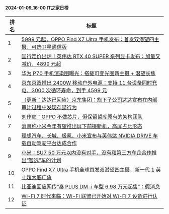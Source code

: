 #### 2024-01-09_16-00  IT之家日榜

| 排名 | 标题|
| --- | ---|
| 1 | [5999 元起，OPPO Find X7 Ultra 手机发布：首发双潜望四主摄，可选卫星通信版](https://www.ithome.com/0/743/979.htm) |
| 2 | [国行定价出炉！英伟达 RTX 40 SUPER 系列显卡发布：加量又减价，4899 元起](https://www.ithome.com/0/744/067.htm) |
| 3 | [华为 P70 手机渲染图曝光：搭载可变光圈新主摄 + 潜望长焦](https://www.ithome.com/0/744/008.htm) |
| 4 | [京东京造推出 2400W 移动户外电源：支持 11 台设备同时充电、3000 次循环寿命，到手 4599 元](https://www.ithome.com/0/743/990.htm) |
| 5 | [（更新：达达已回应）京东集团：旗下子公司达达宣布在内部审计过程中发现存疑行为](https://www.ithome.com/0/744/032.htm) |
| 6 | [刘作虎：OPPO 不做芯片，但保留哲库原有的架构团队](https://www.ithome.com/0/744/004.htm) |
| 7 | [消息称小米今年有望推出屏下前摄新机，高屏占比形态](https://www.ithome.com/0/744/064.htm) |
| 8 | [理想汽车、长城、极氪、小米宣布与英伟达 NVIDIA DRIVE 车载自动驾驶平台达成合作](https://www.ithome.com/0/744/071.htm) |
| 9 | [小米：SU7 50 万元以内没有对手，没有和第三方车企合作推出“智选”车的计划](https://www.ithome.com/0/744/154.htm) |
| 10 | [OPPO Find X7 Ultra 手机全球首发双潜望四主摄，新一代 1 英寸超大底广角](https://www.ithome.com/0/743/969.htm) |
| 11 | [比亚迪回应网传“秦 PLUS DM-i 车型 6.98 万元起售”：假消息](https://www.ithome.com/0/744/029.htm) |
| 12 | [Wi-Fi 7 时代来临：Wi-Fi 联盟已开始对 Wi-Fi 7 设备进行认证](https://www.ithome.com/0/744/045.htm) |
